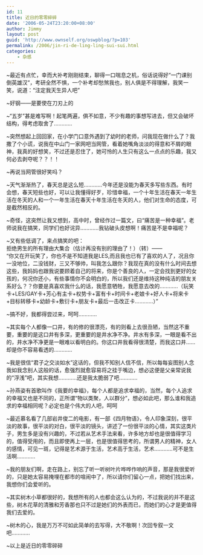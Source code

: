 ```yaml
---
id: 11
title: 近日的零零碎碎
date: '2006-05-24T23:20:00+08:00'
author: Jimmy
layout: post
guid: 'http://www.ownself.org/oswpblog/?p=103'
permalink: /2006/jin-ri-de-ling-ling-sui-sui.html
categories:
    - 杂感
---
```


 ~最近有点忙，幸而大补考刚刚结束，聊得一口喘息之机，俗话说得好“一门课别倒英雄汉”，考研全然不惧，一个补考却愁煞我也，别人俱是不得理解，我笑一笑，说道：“注定我天生异人吧”

 ~好钢——是要使在刀刃上的

 ~“五岁”甚是难写啊！起笔两遍，俱不如意，不少有趣的事想写进去，但又会破坏结构，得考虑取舍了…………

 ~突然想起上回回家，在小学门口意外遇到了幼时的老师，问我现在做什么了？我撒了个小谎，说我在中山门一家网吧当网管，看着她嘴角淡淡的得意和不屑的眼神，我真的好想笑，不过还是忍住了，她可怜的人生只有这么一点点的乐趣，我又何必去剥夺呢？？！！

 ~再说当网管很好笑吗？

 ~天气渐渐热了，春天总是这么短…………今年还是没能为春天多写些东西。有时会想，春天短些也好，可以让我懂得好歹，珍惜幸福，一个十年生活在春天一年生活在冬天的人和一个一年生活在春天十年生活在冬天的人，他们对生命的态度，可是截然相反的。

 ~奇怪，这突然让我又想到，高中时，曾经作过一篇文，曰“痛苦是一种幸福”。老师说我在搞笑，同学们也好诧异…………我钻破头皮想啊！痛苦是不是幸福呢？

 ~又有些低调了，来点搞笑的吧：   
 拒绝男生的所有理由大集合（估计再没有别的理由了！）（转）——   
 “你又在开玩笑了，你也不是不知道我是LES,而且我也已有了喜欢的人了，况且你一没地位，二没钱财，三又不够帅，叫我怎么跟你？我现在真的没有什么时间去想这些，我妈妈也跟我说要顾着自己的将来，你是个善良的人，一定会找到更好的女孩的，何况你还小，有些事情你不会明白的，所以我们还是维持这种纯洁的朋友关系好么？？你要是真喜欢我什么的话，我愿意牺牲，我愿意去改的…………（玩笑卡+LES/GAY卡+芳心有主卡+权势卡+富有卡+时间卡+老娘卡+好人卡+将来卡+目标转移卡+幼龄卡+敷衍卡+朋友卡+最后一击改正卡…………）”

 ~搞不好，我都得尝过来，呵呵…………

 ~其实每个人都像一口井，有的修的很漂亮，有的则看上去很丑陋，当然这不重要，重要的是这口井有多深，更重要的是井水净不净。井水有多深，一眼是看不出的，井水净不净更是一眼难以看明白的。你这口井我看得很清楚，而我这口井……却是你不容易看透的…………

 ~我是很信“君子之交淡如水”这话的，但我不知别人信不信，所以每每妄图别人念我如我念别人这般的话，愈强烈就愈容易将之挂于嘴边，想必这便是父亲常说我的“浮浅”吧，其实我想…………还是我太脆弱了吧…………

 ~孙燕姿有首歌叫作《我要的幸福》，每个人都是追求幸福的，当然，每个人追求的幸福又也是不同的，正所谓“物以类聚，人以群分”，想必如此吧，那么谁和我追求的幸福相同呢？必定也是个伟大的人吧，呵呵

 ~最近慕名看了几部岩井俊二的电影，有一部《四月物语》，令人印象深刻，很平淡的故事，很平淡的对白，很平淡的镜头，讲述了一份很平淡的心情，其实这类片子，男生多是没有兴趣的，不过若从艺术手法来看，许多地方却也是很值得学习的，值得受用的，而且即使再上一层，也是很值得思考的，所谓男人的精神，女人的感情，可见一斑，记得是艺术源于生活，艺术高于生活，艺术…………可不是生活啊…………

 ~我的朋友们啊，走在路上，别忘了听一听树叶片哗哗作响的声音，那是我很爱听的，只是她太容易掩埋在都市的喧闹中了，所以请你们留心一点，把她们找出来，我想你们会爱听的。

 ~其实树木小草都很好的，我想所有的人也都会这么认为的，不过我说的并不是这些，树木花草的清雅和芳香那也只不过是她们的外表而已，而她们的心才是更值得我们去爱的。

 ~树木的心，我是万万不可如此简单的去写得，大不敬啊！次回专叙一文吧…………

 ~以上是近日的零零碎碎